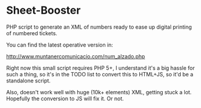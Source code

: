 Sheet-Booster
=============

PHP script to generate an XML of numbers ready to ease up digital printing of numbered tickets.

You can find the latest operative version in:

http://www.muntanercomunicacio.com/num_alzado.php

Right now this small script requires PHP 5+, I understand it's a big hassle for such a thing, so it's in the TODO list to convert this to HTML+JS, so it'd be a standalone script.

Also, doesn't work well with huge (10k+ elements) XML, getting stuck a lot. Hopefully the conversion to JS will fix it. Or not.